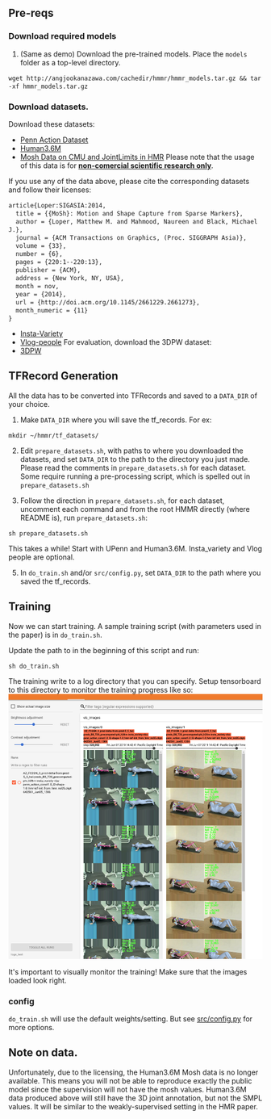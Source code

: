 ## Pre-reqs

### Download required models

1. (Same as demo) Download the pre-trained models. Place the `models` folder as a top-level
directory.

```
wget http://angjookanazawa.com/cachedir/hmmr/hmmr_models.tar.gz && tar -xf hmmr_models.tar.gz
```

### Download datasets.
Download these datasets:

- [Penn Action Dataset](https://dreamdragon.github.io/PennAction/)
- [Human3.6M](http://vision.imar.ro/human3.6m/description.php)
- [Mosh Data on CMU and JointLimits in HMR](https://drive.google.com/file/d/1b51RMzi_5DIHeYh2KNpgEs8LVaplZSRP/view?usp=sharing) Please note that the usage of this data is for [**non-comercial scientific research only**](http://mosh.is.tue.mpg.de/data_license).

If you use any of the data above, please cite the corresponding datasets and
follow their licenses:
```
article{Loper:SIGASIA:2014,
  title = {{MoSh}: Motion and Shape Capture from Sparse Markers},
  author = {Loper, Matthew M. and Mahmood, Naureen and Black, Michael J.},
  journal = {ACM Transactions on Graphics, (Proc. SIGGRAPH Asia)},
  volume = {33},
  number = {6},
  pages = {220:1--220:13},
  publisher = {ACM},
  address = {New York, NY, USA},
  month = nov,
  year = {2014},
  url = {http://doi.acm.org/10.1145/2661229.2661273},
  month_numeric = {11}
}
```
- [Insta-Variety](insta_variety.md)
- [Vlog-people](vlog_people.md)
For evaluation, download the 3DPW dataset:
- [3DPW](https://virtualhumans.mpi-inf.mpg.de/3DPW/)

## TFRecord Generation

All the data has to be converted into TFRecords and saved to a `DATA_DIR` of
your choice.

1. Make `DATA_DIR` where you will save the tf_records. For ex:
```
mkdir ~/hmmr/tf_datasets/
```

2. Edit `prepare_datasets.sh`, with paths to where you downloaded the datasets,
and set `DATA_DIR` to the path to the directory you just made. Please read the
comments in `prepare_datasets.sh` for each dataset. Some require running a
pre-processing script, which is spelled out in `prepare_datasets.sh`

3. Follow the direction in `prepare_datasets.sh`, for each dataset, uncomment
each command and from the root HMMR directly (where README is), run `prepare_datasets.sh`:
```
sh prepare_datasets.sh
```

This takes a while! Start with UPenn and Human3.6M. Insta_variety and Vlog
people are optional.

5. In `do_train.sh` and/or `src/config.py`, set `DATA_DIR` to the path where you saved the
tf_records.


## Training
Now we can start training.
A sample training script (with parameters used in the paper) is in
`do_train.sh`.

Update the path to  in the beginning of this script and run:
```
sh do_train.sh
```

The training write to a log directory that you can specify.
Setup tensorboard to this directory to monitor the training progress like so:
![Teaser Image](/resources/tboard_ex.png)

It's important to visually monitor the training! Make sure that the images
loaded look right.

### config
`do_train.sh` will use the default weights/setting. But see
[src/config.py](/src/config.py) for more options.


## Note on data.
Unfortunately, due to the licensing, the Human3.6M Mosh data is no longer
available.
This means you will not be able to reproduce exactly the public model since the
supervision will not have the mosh values. Human3.6M data produced above will
still have the 3D joint annotation, but not the SMPL values. It will be similar
to the weakly-supervised setting in the HMR paper.

